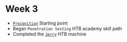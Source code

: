 # Week 3

* [`Preignition`](../../htb/preignition.md) Starting point
* Began `Penetration testing` HTB academy skill path
* Completed the [`Jerry`](../../htb/jerry.md) HTB machine



